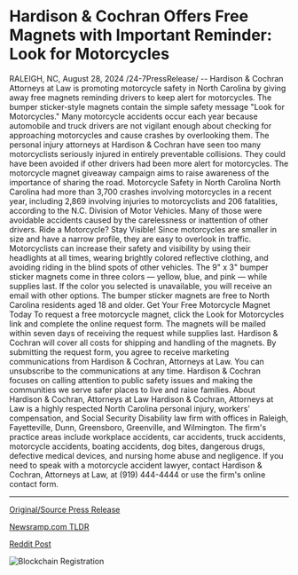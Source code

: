 # Hardison & Cochran Offers Free Magnets with Important Reminder: Look for Motorcycles

RALEIGH, NC, August 28, 2024 /24-7PressRelease/ -- Hardison & Cochran Attorneys at Law is promoting motorcycle safety in North Carolina by giving away free magnets reminding drivers to keep alert for motorcycles.  The bumper sticker-style magnets contain the simple safety message "Look for Motorcycles." Many motorcycle accidents occur each year because automobile and truck drivers are not vigilant enough about checking for approaching motorcycles and cause crashes by overlooking them.   The personal injury attorneys at Hardison & Cochran have seen too many motorcyclists seriously injured in entirely preventable collisions. They could have been avoided if other drivers had been more alert for motorcycles. The motorcycle magnet giveaway campaign aims to raise awareness of the importance of sharing the road.  Motorcycle Safety in North Carolina  North Carolina had more than 3,700 crashes involving motorcycles in a recent year, including 2,869 involving injuries to motorcyclists and 206 fatalities, according to the N.C. Division of Motor Vehicles. Many of those were avoidable accidents caused by the carelessness or inattention of other drivers.  Ride a Motorcycle? Stay Visible!  Since motorcycles are smaller in size and have a narrow profile, they are easy to overlook in traffic. Motorcyclists can increase their safety and visibility by using their headlights at all times, wearing brightly colored reflective clothing, and avoiding riding in the blind spots of other vehicles.  The 9" x 3" bumper sticker magnets come in three colors — yellow, blue, and pink — while supplies last. If the color you selected is unavailable, you will receive an email with other options. The bumper sticker magnets are free to North Carolina residents aged 18 and older.  Get Your Free Motorcycle Magnet Today  To request a free motorcycle magnet, click the Look for Motorcycles link and complete the online request form. The magnets will be mailed within seven days of receiving the request while supplies last. Hardison & Cochran will cover all costs for shipping and handling of the magnets. By submitting the request form, you agree to receive marketing communications from Hardison & Cochran, Attorneys at Law. You can unsubscribe to the communications at any time.  Hardison & Cochran focuses on calling attention to public safety issues and making the communities we serve safer places to live and raise families.  About Hardison & Cochran, Attorneys at Law  Hardison & Cochran, Attorneys at Law is a highly respected North Carolina personal injury, workers' compensation, and Social Security Disability law firm with offices in Raleigh, Fayetteville, Dunn, Greensboro, Greenville, and Wilmington. The firm's practice areas include workplace accidents, car accidents, truck accidents, motorcycle accidents, boating accidents, dog bites, dangerous drugs, defective medical devices, and nursing home abuse and negligence. If you need to speak with a motorcycle accident lawyer, contact Hardison & Cochran, Attorneys at Law, at (919) 444-4444 or use the firm's online contact form. 

---

[Original/Source Press Release](https://www.24-7pressrelease.com/press-release/513831/hardison-cochran-offers-free-magnets-with-important-reminder-look-for-motorcycles)
                    

[Newsramp.com TLDR](None) 



[Reddit Post](https://www.reddit.com/r/newsramp/comments/1f38671/hardison_cochran_promotes_motorcycle_safety_with/) 



![Blockchain Registration](https://cdn.newsramp.app/24-7PressRelease/qrcode/248/28/jadeGBgC.webp)